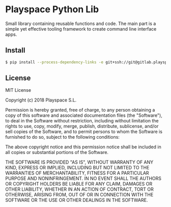 # Playspace Python Lib

Small library containing reusable functions and code. The main part is a simple yet effective
tooling framework to create command line interface apps.

## Install

````bash
$ pip install --process-dependency-links -e git+ssh://git@gitlab.playspace.com/tools/pspythonlib.git@master#egg=pspylib
````

## License

MIT License

Copyright (c) 2018 Playspace S.L.

Permission is hereby granted, free of charge, to any person obtaining a copy
of this software and associated documentation files (the "Software"), to deal
in the Software without restriction, including without limitation the rights
to use, copy, modify, merge, publish, distribute, sublicense, and/or sell
copies of the Software, and to permit persons to whom the Software is
furnished to do so, subject to the following conditions:

The above copyright notice and this permission notice shall be included in all
copies or substantial portions of the Software.

THE SOFTWARE IS PROVIDED "AS IS", WITHOUT WARRANTY OF ANY KIND, EXPRESS OR
IMPLIED, INCLUDING BUT NOT LIMITED TO THE WARRANTIES OF MERCHANTABILITY,
FITNESS FOR A PARTICULAR PURPOSE AND NONINFRINGEMENT. IN NO EVENT SHALL THE
AUTHORS OR COPYRIGHT HOLDERS BE LIABLE FOR ANY CLAIM, DAMAGES OR OTHER
LIABILITY, WHETHER IN AN ACTION OF CONTRACT, TORT OR OTHERWISE, ARISING FROM,
OUT OF OR IN CONNECTION WITH THE SOFTWARE OR THE USE OR OTHER DEALINGS IN THE
SOFTWARE.
